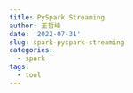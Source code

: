 ```yaml
---
title: PySpark Streaming
author: 王哲峰
date: '2022-07-31'
slug: spark-pyspark-streaming
categories:
  - spark
tags:
  - tool
---
```


